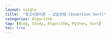 ```yaml
---
layout: single
title:  "알고리즘이론 - 삽입정렬 (Insertion Sort)"
categories: Algorithm
tag: [Blog, Study, Algorithm, Python, Sort]
toc: true
---
```

